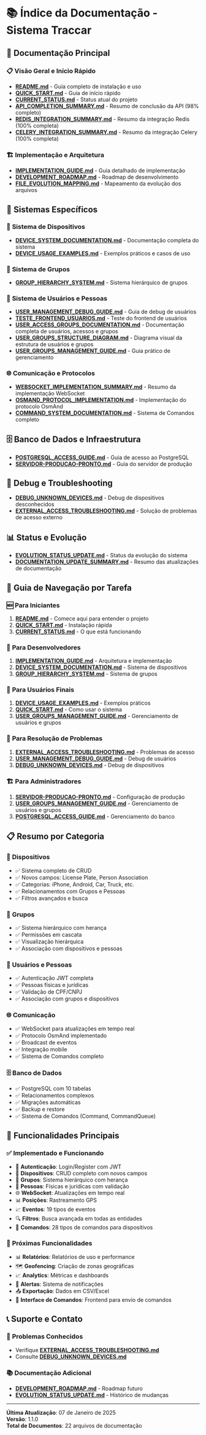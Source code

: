 # 📚 Índice da Documentação - Sistema Traccar

## 🎯 Documentação Principal

### 📋 **Visão Geral e Início Rápido**
- **[README.md](./README.md)** - Guia completo de instalação e uso
- **[QUICK_START.md](./QUICK_START.md)** - Guia de início rápido
- **[CURRENT_STATUS.md](./CURRENT_STATUS.md)** - Status atual do projeto
- **[API_COMPLETION_SUMMARY.md](./API_COMPLETION_SUMMARY.md)** - Resumo de conclusão da API (98% completo)
- **[REDIS_INTEGRATION_SUMMARY.md](./REDIS_INTEGRATION_SUMMARY.md)** - Resumo da integração Redis (100% completa)
- **[CELERY_INTEGRATION_SUMMARY.md](./CELERY_INTEGRATION_SUMMARY.md)** - Resumo da integração Celery (100% completa)

### 🏗️ **Implementação e Arquitetura**
- **[IMPLEMENTATION_GUIDE.md](./IMPLEMENTATION_GUIDE.md)** - Guia detalhado de implementação
- **[DEVELOPMENT_ROADMAP.md](./DEVELOPMENT_ROADMAP.md)** - Roadmap de desenvolvimento
- **[FILE_EVOLUTION_MAPPING.md](./FILE_EVOLUTION_MAPPING.md)** - Mapeamento da evolução dos arquivos

## 🔧 Sistemas Específicos

### 📱 **Sistema de Dispositivos**
- **[DEVICE_SYSTEM_DOCUMENTATION.md](./DEVICE_SYSTEM_DOCUMENTATION.md)** - Documentação completa do sistema
- **[DEVICE_USAGE_EXAMPLES.md](./DEVICE_USAGE_EXAMPLES.md)** - Exemplos práticos e casos de uso

### 👥 **Sistema de Grupos**
- **[GROUP_HIERARCHY_SYSTEM.md](./GROUP_HIERARCHY_SYSTEM.md)** - Sistema hierárquico de grupos

### 👤 **Sistema de Usuários e Pessoas**
- **[USER_MANAGEMENT_DEBUG_GUIDE.md](./USER_MANAGEMENT_DEBUG_GUIDE.md)** - Guia de debug de usuários
- **[TESTE_FRONTEND_USUARIOS.md](./TESTE_FRONTEND_USUARIOS.md)** - Teste do frontend de usuários
- **[USER_ACCESS_GROUPS_DOCUMENTATION.md](./USER_ACCESS_GROUPS_DOCUMENTATION.md)** - Documentação completa de usuários, acessos e grupos
- **[USER_GROUPS_STRUCTURE_DIAGRAM.md](./USER_GROUPS_STRUCTURE_DIAGRAM.md)** - Diagrama visual da estrutura de usuários e grupos
- **[USER_GROUPS_MANAGEMENT_GUIDE.md](./USER_GROUPS_MANAGEMENT_GUIDE.md)** - Guia prático de gerenciamento

### 🌐 **Comunicação e Protocolos**
- **[WEBSOCKET_IMPLEMENTATION_SUMMARY.md](./WEBSOCKET_IMPLEMENTATION_SUMMARY.md)** - Resumo da implementação WebSocket
- **[OSMAND_PROTOCOL_IMPLEMENTATION.md](./OSMAND_PROTOCOL_IMPLEMENTATION.md)** - Implementação do protocolo OsmAnd
- **[COMMAND_SYSTEM_DOCUMENTATION.md](./COMMAND_SYSTEM_DOCUMENTATION.md)** - Sistema de Comandos completo

## 🗄️ **Banco de Dados e Infraestrutura**
- **[POSTGRESQL_ACCESS_GUIDE.md](./POSTGRESQL_ACCESS_GUIDE.md)** - Guia de acesso ao PostgreSQL
- **[SERVIDOR-PRODUCAO-PRONTO.md](./SERVIDOR-PRODUCAO-PRONTO.md)** - Guia do servidor de produção

## 🐛 **Debug e Troubleshooting**
- **[DEBUG_UNKNOWN_DEVICES.md](./DEBUG_UNKNOWN_DEVICES.md)** - Debug de dispositivos desconhecidos
- **[EXTERNAL_ACCESS_TROUBLESHOOTING.md](./EXTERNAL_ACCESS_TROUBLESHOOTING.md)** - Solução de problemas de acesso externo

## 📊 **Status e Evolução**
- **[EVOLUTION_STATUS_UPDATE.md](./EVOLUTION_STATUS_UPDATE.md)** - Status da evolução do sistema
- **[DOCUMENTATION_UPDATE_SUMMARY.md](./DOCUMENTATION_UPDATE_SUMMARY.md)** - Resumo das atualizações de documentação

## 🚀 **Guia de Navegação por Tarefa**

### 🆕 **Para Iniciantes**
1. **[README.md](./README.md)** - Comece aqui para entender o projeto
2. **[QUICK_START.md](./QUICK_START.md)** - Instalação rápida
3. **[CURRENT_STATUS.md](./CURRENT_STATUS.md)** - O que está funcionando

### 🔧 **Para Desenvolvedores**
1. **[IMPLEMENTATION_GUIDE.md](./IMPLEMENTATION_GUIDE.md)** - Arquitetura e implementação
2. **[DEVICE_SYSTEM_DOCUMENTATION.md](./DEVICE_SYSTEM_DOCUMENTATION.md)** - Sistema de dispositivos
3. **[GROUP_HIERARCHY_SYSTEM.md](./GROUP_HIERARCHY_SYSTEM.md)** - Sistema de grupos

### 🎯 **Para Usuários Finais**
1. **[DEVICE_USAGE_EXAMPLES.md](./DEVICE_USAGE_EXAMPLES.md)** - Exemplos práticos
2. **[QUICK_START.md](./QUICK_START.md)** - Como usar o sistema
3. **[USER_GROUPS_MANAGEMENT_GUIDE.md](./USER_GROUPS_MANAGEMENT_GUIDE.md)** - Gerenciamento de usuários e grupos

### 🐛 **Para Resolução de Problemas**
1. **[EXTERNAL_ACCESS_TROUBLESHOOTING.md](./EXTERNAL_ACCESS_TROUBLESHOOTING.md)** - Problemas de acesso
2. **[USER_MANAGEMENT_DEBUG_GUIDE.md](./USER_MANAGEMENT_DEBUG_GUIDE.md)** - Debug de usuários
3. **[DEBUG_UNKNOWN_DEVICES.md](./DEBUG_UNKNOWN_DEVICES.md)** - Debug de dispositivos

### 🏗️ **Para Administradores**
1. **[SERVIDOR-PRODUCAO-PRONTO.md](./SERVIDOR-PRODUCAO-PRONTO.md)** - Configuração de produção
2. **[USER_GROUPS_MANAGEMENT_GUIDE.md](./USER_GROUPS_MANAGEMENT_GUIDE.md)** - Gerenciamento de usuários e grupos
3. **[POSTGRESQL_ACCESS_GUIDE.md](./POSTGRESQL_ACCESS_GUIDE.md)** - Gerenciamento do banco

## 📋 **Resumo por Categoria**

### 📱 **Dispositivos**
- ✅ Sistema completo de CRUD
- ✅ Novos campos: License Plate, Person Association
- ✅ Categorias: iPhone, Android, Car, Truck, etc.
- ✅ Relacionamentos com Grupos e Pessoas
- ✅ Filtros avançados e busca

### 👥 **Grupos**
- ✅ Sistema hierárquico com herança
- ✅ Permissões em cascata
- ✅ Visualização hierárquica
- ✅ Associação com dispositivos e pessoas

### 👤 **Usuários e Pessoas**
- ✅ Autenticação JWT completa
- ✅ Pessoas físicas e jurídicas
- ✅ Validação de CPF/CNPJ
- ✅ Associação com grupos e dispositivos

### 🌐 **Comunicação**
- ✅ WebSocket para atualizações em tempo real
- ✅ Protocolo OsmAnd implementado
- ✅ Broadcast de eventos
- ✅ Integração mobile
- ✅ Sistema de Comandos completo

### 🗄️ **Banco de Dados**
- ✅ PostgreSQL com 10 tabelas
- ✅ Relacionamentos complexos
- ✅ Migrações automáticas
- ✅ Backup e restore
- ✅ Sistema de Comandos (Command, CommandQueue)

## 🎯 **Funcionalidades Principais**

### ✅ **Implementado e Funcionando**
- 🔐 **Autenticação**: Login/Register com JWT
- 📱 **Dispositivos**: CRUD completo com novos campos
- 👥 **Grupos**: Sistema hierárquico com herança
- 👤 **Pessoas**: Físicas e jurídicas com validação
- 🌐 **WebSocket**: Atualizações em tempo real
- 📊 **Posições**: Rastreamento GPS
- 📈 **Eventos**: 19 tipos de eventos
- 🔍 **Filtros**: Busca avançada em todas as entidades
- 🚀 **Comandos**: 28 tipos de comandos para dispositivos

### 🚀 **Próximas Funcionalidades**
- 📊 **Relatórios**: Relatórios de uso e performance
- 🗺️ **Geofencing**: Criação de zonas geográficas
- 📈 **Analytics**: Métricas e dashboards
- 🔔 **Alertas**: Sistema de notificações
- 📤 **Exportação**: Dados em CSV/Excel
- 🎨 **Interface de Comandos**: Frontend para envio de comandos

## 📞 **Suporte e Contato**

### 🐛 **Problemas Conhecidos**
- Verifique **[EXTERNAL_ACCESS_TROUBLESHOOTING.md](./EXTERNAL_ACCESS_TROUBLESHOOTING.md)**
- Consulte **[DEBUG_UNKNOWN_DEVICES.md](./DEBUG_UNKNOWN_DEVICES.md)**

### 📚 **Documentação Adicional**
- **[DEVELOPMENT_ROADMAP.md](./DEVELOPMENT_ROADMAP.md)** - Roadmap futuro
- **[EVOLUTION_STATUS_UPDATE.md](./EVOLUTION_STATUS_UPDATE.md)** - Histórico de mudanças

---

**Última Atualização**: 07 de Janeiro de 2025  
**Versão**: 1.1.0  
**Total de Documentos**: 22 arquivos de documentação
